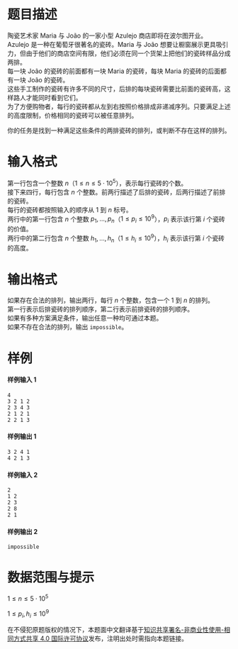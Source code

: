 
# 题目描述

陶瓷艺术家 Maria 与 João 的一家小型 Azulejo 商店即将在波尔图开业。  
Azulejo 是一种在葡萄牙很著名的瓷砖。Maria 与 João 想要让橱窗展示更具吸引力，但由于他们的商店空间有限，他们必须在同一个货架上把他们的瓷砖样品分成两排。  
每一块 João 的瓷砖的前面都有一块 Maria 的瓷砖，每块 Maria 的瓷砖的后面都有一块 João 的瓷砖。  
这些手工制作的瓷砖有许多不同的尺寸，后排的每块瓷砖需要比前面的瓷砖高，这样路人才能同时看到它们。  
为了方便购物者，每行的瓷砖都从左到右按照价格排成非递减序列。只要满足上述的高度限制，价格相同的瓷砖可以被任意排列。

你的任务是找到一种满足这些条件的两排瓷砖的排列，或判断不存在这样的排列。

# 输入格式

第一行包含一个整数 $n$（$1\le n\le 5\cdot 10^5$），表示每行瓷砖的个数。  
接下来四行，每行包含 $n$ 个整数。前两行描述了后排的瓷砖，后两行描述了前排的瓷砖。  
每行的瓷砖都按照输入的顺序从 $1$ 到 $n$ 标号。  
两行中的第一行包含 $n$ 个整数 $p_1,\ldots,p_n$（$1\le p_i\le 10^9$），$p_i$ 表示该行第 $i$ 个瓷砖的价值。  
两行中的第二行包含 $n$ 个整数 $h_1,\ldots,h_n$（$1\le h_i\le 10^9$），$h_i$ 表示该行第 $i$ 个瓷砖的高度。

# 输出格式

如果存在合法的排列，输出两行，每行 $n$ 个整数，包含一个 $1$ 到 $n$ 的排列。  
第一行表示后排瓷砖的排列顺序，第二行表示前排瓷砖的排列顺序。  
如果有多种方案满足条件，输出任意一种均可通过本题。  
如果不存在合法的排列，输出 $\texttt{impossible}$。

# 样例

#### 样例输入 1
```plain
4
3 2 1 2
2 3 4 3
2 1 2 1
2 2 1 3
```

#### 样例输出 1
```plain
3 2 4 1
4 2 1 3
```

#### 样例输入 2
```plain
2
1 2
2 3
2 8
2 1
```

#### 样例输出 2
```plain
impossible
```

# 数据范围与提示

$1\le n\le 5\cdot 10^5$

$1\le p_i,h_i\le 10^9$

在不侵犯原题版权的情况下，本题面中文翻译基于[知识共享署名-非商业性使用-相同方式共享 4.0 国际许可协议](http://creativecommons.org/licenses/by-nc-sa/4.0/)发布，注明出处时需指向本题链接。

